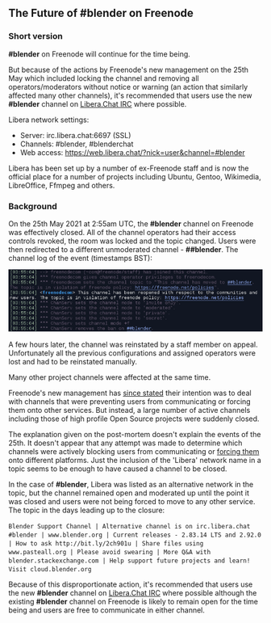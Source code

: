 ## The Future of #blender on Freenode

### Short version

**#blender** on Freenode will continue for the time being.

But because of the actions by Freenode's new management on the 25th May which included locking the channel and removing all operators/moderators without notice or warning (an action that similarly affected many other channels), it's recommended that users use the new **#blender** channel on [Libera.Chat IRC](https://libera.chat/) where possible.

Libera network settings:
* Server: irc.libera.chat:6697 (SSL)
* Channels: #blender, #blenderchat
* Web access: https://web.libera.chat/?nick=user&channel=#blender

Libera has been set up by a number of ex-Freenode staff and is now the official place for a number of projects including Ubuntu, Gentoo, Wikimedia, LibreOffice, Ffmpeg and others.

### Background

On the 25th May 2021 at 2:55am UTC, the **#blender** channel on Freenode was effectively closed. All of the channel operators had their access controls revoked, the room was locked and the topic changed. Users were then redirected to a different unmoderated channel - **##blender**. The channel log of the event (timestamps BST):

![Channel Locked](blender_freenode_locked_2021-05-25.png)

A few hours later, the channel was reinstated by a staff member on appeal. Unfortunately all the previous configurations and assigned operators were lost and had to be reinstated manually.

Many other project channels were affected at the same time.

Freenode's new management has [since stated](https://freenode.net/news/post-mortem-may21) their intention was to deal with channels that were preventing users from communicating or forcing them onto other services. But instead, a large number of active channels including those of high profile Open Source projects were suddenly closed.

The explanation given on the post-mortem doesn't explain the events of the 25th. It doesn't appear that any attempt was made to determine which channels were actively blocking users from communicating or [forcing them](https://freenode.net/news/for-foss) onto different platforms. Just the inclusion of the 'Libera' network name in a topic seems to be enough to have caused a channel to be closed.

In the case of **#blender**, Libera was listed as an alternative network in the topic, but the channel remained open and moderated up until the point it was closed and users were not being forced to move to any other service. The topic in the days leading up to the closure:

``Blender Support Channel | Alternative channel is on irc.libera.chat #blender | www.blender.org | Current releases - 2.83.14 LTS and 2.92.0 | How to ask http://bit.ly/2ch901u | Share files using www.pasteall.org | Please avoid swearing | More Q&A with blender.stackexchange.com | Help support future projects and learn! Visit cloud.blender.org``

Because of this disproportionate action, it's recommended that users use the new **#blender** channel on [Libera.Chat IRC](https://libera.chat/) where possible although the existing **#blender** channel on Freenode is likely to remain open for the time being and users are free to communicate in either channel.
